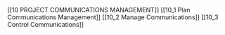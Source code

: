 [[10 PROJECT COMMUNICATIONS MANAGEMENT]]
[[10_1 Plan Communications Management]]
[[10_2 Manage Communications]]
[[10_3 Control Communications]]